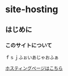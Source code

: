 # site-hosting

## はじめに

### このサイトについて
ｆｓｊふぉいあじゃおふぁ

[ホスティングページはこちら](https://u032582.github.io/site-hosting/)
